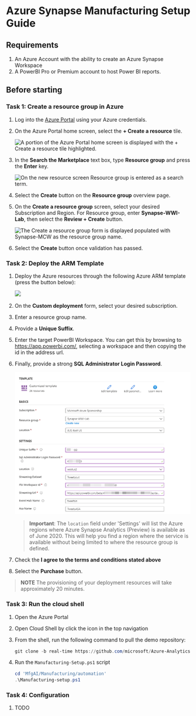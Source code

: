 # Azure Synapse Manufacturing Setup Guide

## Requirements

1. An Azure Account with the ability to create an Azure Synapse Workspace
2. A PowerBI Pro or Premium account to host Power BI reports.

## Before starting

### Task 1: Create a resource group in Azure

1. Log into the [Azure Portal](https://portal.azure.com) using your Azure credentials.

2. On the Azure Portal home screen, select the **+ Create a resource** tile.

    ![A portion of the Azure Portal home screen is displayed with the + Create a resource tile highlighted.](../CDP-Retail/media/bhol_createaresource.png)

3. In the **Search the Marketplace** text box, type **Resource group** and press the **Enter** key.

    ![On the new resource screen Resource group is entered as a search term.](../CDP-Retail/media/bhol_searchmarketplaceresourcegroup.png)

4. Select the **Create** button on the **Resource group** overview page.

5. On the **Create a resource group** screen, select your desired Subscription and Region. For Resource group, enter **Synapse-WWI-Lab**, then select the **Review + Create** button.

    ![The Create a resource group form is displayed populated with Synapse-MCW as the resource group name.](../CDP-Retail/media/bhol_resourcegroupform.png)

6. Select the **Create** button once validation has passed.

### Task 2: Deploy the ARM Template

1. Deploy the Azure resources through the following Azure ARM template (press the button below):

    <a href="https://portal.azure.com/#create/Microsoft.Template/uri/https%3A%2F%2Fraw.githubusercontent.com%2Fmicrosoft%2FAzure-Analytics-and-AI-Engagement%2Freal-time%2F
Manufacturing%2Fautomation%2FmainTemplate.json" target="_blank"><img src="http://azuredeploy.net/deploybutton.png" /></a>

2. On the **Custom deployment** form, select your desired subscription.
3. Enter a resource group name.
4. Provide a **Unique Suffix**.
5. Enter the target PowerBI Workspace.  You can get this by browsing to https://app.powerbi.com/, selecting a workspace and then copying the id in the address url.
6. Finally, provide a strong **SQL Administrator Login Password**.

    ![The Custom deployment form is displayed with example data populated.](../CDP-Retail/media/bhol_customdeploymentform.png)
  
    > **Important**: The `location` field under 'Settings' will list the Azure regions where Azure Synapse Analytics (Preview) is available as of June 2020. This will help you find a region where the service is available without being limited to where the resource group is defined.

7. Check the **I agree to the terms and conditions stated above**
8. Select the **Purchase** button.

> **NOTE** The provisioning of your deployment resources will take approximately 20 minutes.

### Task 3: Run the cloud shell

1. Open the Azure Portal
2. Open Cloud Shell by click the icon in the top navigation
3. From the shell, run the following command to pull the demo repository:

    ```PowerShell
    git clone -b real-time https://github.com/microsoft/Azure-Analytics-and-AI-Engagement.git MfgAI
    ```

4. Run the `Manufacturing-Setup.ps1` script

    ```PowerShell
    cd 'MfgAI/Manufacturing/automation'
    .\Manufacturing-setup.ps1
    ```

### Task 4: Configuration

1. TODO
